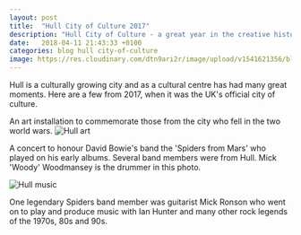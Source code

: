 ```yaml
---
layout: post
title:  "Hull City of Culture 2017"
description: "Hull City of Culture - a great year in the creative history of the city of Hull"
date:   2018-04-11 21:43:33 +0100
categories: blog hull city-of-culture
image: https://res.cloudinary.com/dtn9ari2r/image/upload/v1541621356/blog/March_25__2017_at_0647PM.jpg
---
```

<p>Hull is a culturally growing city and as a cultural centre has had many great moments. Here are a few from 2017, when it was the UK's official city of culture.</p>
<p>An art installation to commemorate those from the city who fell in the two world wars.
<img class="img-fluid" src="https://res.cloudinary.com/dtn9ari2r/image/upload/v1541621356/blog/March_25__2017_at_0647PM.jpg" alt="Hull art" >
<p>A concert to honour David Bowie's band the 'Spiders from Mars' who played on his early albums. Several band members were from Hull. Mick 'Woody' Woodmansey is the drummer in this photo.</p>
<img class="img-fluid" src="https://res.cloudinary.com/dtn9ari2r/image/upload/v1541621356/blog/March_25__2017_at_0931PM.jpg" alt="Hull music" >
<p>One legendary Spiders band member was guitarist Mick Ronson who went on to play and produce music with Ian Hunter and many other rock legends of the 1970s, 80s and 90s.</p> 